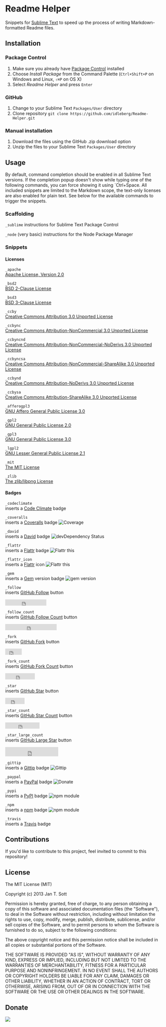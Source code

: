# Readme Helper

Snippets for [Sublime Text](http://www.sublimetext.com/) to speed up the process of writing Markdown-formatted Readme files.

## Installation

### Package Control

1. Make sure you already have [Package Control](http://wbond.net/sublime_packages/package_control/) installed
2. Choose *Install Package* from the Command Palette (`Ctrl+Shift+P` on Windows and Linux, `⇧⌘P` on OS X)
3. Select *Readme Helper* and press `Enter`

### GitHub

1. Change to your Sublime Text `Packages/User` directory
2. Clone repository `git clone https://github.com/idleberg/Readme-Helper.git`

### Manual installation

1. Download the files using the GitHub .zip download option
2. Unzip the files to your Sublime Text `Packages/User` directory

## Usage

By default, command completion should be enabled in all Sublime Text versions. If the completion popup doesn't show while typing one of the following commands, you can force showing it using `Ctrl+Space. All included snippets are limited to the Markdown scope, the text-only licenses are also enabled for plain text. See below for the available commands to trigger the snippets.

### Scaffolding

`_sublime`
instructions for Sublime Text Package Control

`_node`
(very basic) instructions for the Node Package Manager

### Snippets

#### Licenses

`_apache`  
[Apache License, Version 2.0](http://opensource.org/licenses/Apache-2.0)

`_bsd2`  
[BSD 2-Clause License](http://opensource.org/licenses/BSD-2-Clause)  

`_bsd3`  
[BSD 3-Clause License](http://opensource.org/licenses/BSD-3-Clause)

`_ccby`  
[Creative Commons Attribution 3.0 Unported License](http://creativecommons.org/licenses/by/3.0/)

`_ccbync`  
[Creative Commons Attribution-NonCommercial 3.0 Unported License](http://creativecommons.org/licenses/by-nc/3.0/)

`_ccbyncnd`  
[Creative Commons Attribution-NonCommercial-NoDerivs 3.0 Unported License](http://creativecommons.org/licenses/by-nc-nd/3.0/)

`_ccbyncsa`  
[Creative Commons Attribution-NonCommercial-ShareAlike 3.0 Unported License](http://creativecommons.org/licenses/by-nc-sa/3.0/)

`_ccbynd`  
[Creative Commons Attribution-NoDerivs 3.0 Unported License](http://creativecommons.org/licenses/by-nd/3.0/)

`_ccbysa`  
[Creative Commons Attribution-ShareAlike 3.0 Unported License](http://creativecommons.org/licenses/by-sa/3.0/)

`_afferogpl3`  
[GNU Affero General Public License 3.0](http://opensource.org/licenses/AGPL-3.0)

`_gpl2`  
[GNU General Public License 2.0](http://opensource.org/licenses/GPL-2.0)

`_gpl3`  
[GNU General Public License 3.0](http://opensource.org/licenses/GPL-3.0)

`_lgpl2`  
[GNU Lesser General Public License 2.1](http://opensource.org/licenses/LGPL-2.1)

`_mit`  
[The MIT License](http://opensource.org/licenses/MIT)

`_zlib`  
[The zlib/libpng License](http://opensource.org/licenses/Zlib)

#### Badges

`_codeclimate`  
inserts a [Code Climate](https://coveralls.io) badge

`_coveralls`  
inserts a [Coveralls](https://coveralls.io) badge
![Coverage](https://s3.amazonaws.com/assets.coveralls.io/badges/coveralls_100.png)

`_david`  
inserts a [David](https://david-dm.org/) badge
![devDependency Status](https://david-dm.org/idleberg/Readme-Helper/dev-status.png)

`_flattr`  
inserts a [Flattr](http://flattr.com) badge
![Flattr this](https://api.flattr.com/button/flattr-badge-large.png)

`_flattr_icon`  
inserts a [Flattr](http://flattr.com) icon
![Flattr this](https://flattr.com/_img/icons/flattr_logo_16.png)

`_gem`  
inserts a [Gem](http://badge.fury.io/) version badge
![gem version](https://badge.fury.io/rb/gem.png)

`_follow`  
inserts [GitHub Follow](http://ghbtns.com/) button
<iframe src="http://ghbtns.com/github-btn.html?user=idleberg&type=follow" allowtransparency="true" frameborder="0" scrolling="0" width="132" height="20"></iframe>

`_follow_count`  
inserts [GitHub Follow Count](http://ghbtns.com/) button
<iframe src="http://ghbtns.com/github-btn.html?user=idleberg&type=follow&count=true" allowtransparency="true" frameborder="0" scrolling="0" width="165" height="20"></iframe>

`_fork`  
inserts [GitHub Fork](http://ghbtns.com/) button
<iframe src="http://ghbtns.com/github-btn.html?user=idleberg&repo=Readme-Helper&type=fork" allowtransparency="true" frameborder="0" scrolling="0" width="53" height="20"></iframe>

`_fork_count`  
inserts [GitHub Fork Count](http://ghbtns.com/) button
<iframe src="http://ghbtns.com/github-btn.html?user=idleberg&repo=Readme-Helper&type=fork&count=true" allowtransparency="true" frameborder="0" scrolling="0" width="95" height="20"></iframe>

`_star`  
inserts [GitHub Star](http://ghbtns.com/) button
<iframe src="http://ghbtns.com/github-btn.html?user=idleberg&repo=github-buttons&type=watch" allowtransparency="true" frameborder="0" scrolling="0" width="62" height="20"></iframe>

`_star_count`  
inserts [GitHub Star Count](http://ghbtns.com/) button
<iframe src="http://ghbtns.com/github-btn.html?user=idleberg&repo=Readme-Helper&type=watch&count=true" allowtransparency="true" frameborder="0" scrolling="0" width="110" height="20"></iframe>

`_star_large_count`  
inserts [GitHub Large Star](http://ghbtns.com/) button
<iframe src="http://ghbtns.com/github-btn.html?user=idleberg&repo=Readme-Helper&type=watch&count=true&size=large" allowtransparency="true" frameborder="0" scrolling="0" width="170" height="30"></iframe>

`_gittip`  
inserts a [Gittip](http://gittip.com) badge
![Gittip](https://raw.github.com/gittip/www.gittip.com/master/www/assets/gittip.png)

`_paypal`  
inserts a [PayPal](http://paypal.com) badge
![Donate](https://www.paypalobjects.com/WEBSCR-640-20110429-1/en_US/i/btn/btn_donate_SM.gif)

`_pypi`  
inserts a [PyPI](http://badge.fury.io/) badge
![npm module](https://badge.fury.io/py/pypi.png)

`_npm`  
inserts a [npm](http://badge.fury.io/) badge
![npm module](https://badge.fury.io/js/npm.png)

`_travis`  
inserts a [Travis](http://travis-ci.org) badge

## Contributions

If you'd like to contribute to this project, feel invited to commit to this repository!

## License

The MIT License (MIT)

Copyright (c) 2013 Jan T. Sott

Permission is hereby granted, free of charge, to any person obtaining a copy
of this software and associated documentation files (the "Software"), to deal
in the Software without restriction, including without limitation the rights
to use, copy, modify, merge, publish, distribute, sublicense, and/or sell
copies of the Software, and to permit persons to whom the Software is
furnished to do so, subject to the following conditions:

The above copyright notice and this permission notice shall be included in
all copies or substantial portions of the Software.

THE SOFTWARE IS PROVIDED "AS IS", WITHOUT WARRANTY OF ANY KIND, EXPRESS OR
IMPLIED, INCLUDING BUT NOT LIMITED TO THE WARRANTIES OF MERCHANTABILITY,
FITNESS FOR A PARTICULAR PURPOSE AND NONINFRINGEMENT. IN NO EVENT SHALL THE
AUTHORS OR COPYRIGHT HOLDERS BE LIABLE FOR ANY CLAIM, DAMAGES OR OTHER
LIABILITY, WHETHER IN AN ACTION OF CONTRACT, TORT OR OTHERWISE, ARISING FROM,
OUT OF OR IN CONNECTION WITH THE SOFTWARE OR THE USE OR OTHER DEALINGS IN
THE SOFTWARE.

## Donate

[<img src="https://raw.github.com/balupton/flattr-buttons/master/badge-89x18.gif" />](https://flattr.com/submit/auto?user_id=idleberg&url=https://github.com/idleberg/Readme-Helper)